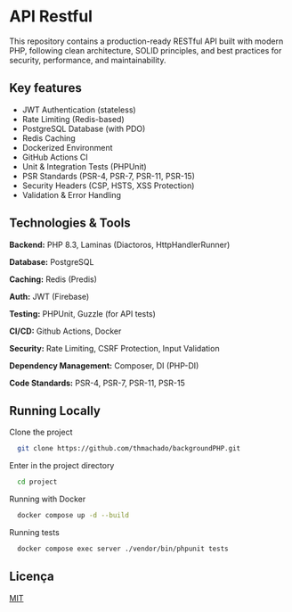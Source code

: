 
# API Restful

This repository contains a production-ready RESTful API built with modern PHP, following clean architecture, SOLID principles, and best practices for security, performance, and maintainability.


## Key features

- JWT Authentication (stateless)
- Rate Limiting (Redis-based)
- PostgreSQL Database (with PDO)
- Redis Caching
- Dockerized Environment
- GitHub Actions CI
- Unit & Integration Tests (PHPUnit)
- PSR Standards (PSR-4, PSR-7, PSR-11, PSR-15)
- Security Headers (CSP, HSTS, XSS Protection)
- Validation & Error Handling
## Technologies & Tools

**Backend:** PHP 8.3, Laminas (Diactoros, HttpHandlerRunner)

**Database:** PostgreSQL

**Caching:** Redis (Predis)

**Auth:** JWT (Firebase)

**Testing:** PHPUnit, Guzzle (for API tests)

**CI/CD:** Github Actions, Docker

**Security:** Rate Limiting, CSRF Protection, Input Validation

**Dependency Management:** Composer, DI (PHP-DI)

**Code Standards:** PSR-4, PSR-7, PSR-11, PSR-15


## Running Locally

Clone the project

```bash
  git clone https://github.com/thmachado/backgroundPHP.git
```

Enter in the project directory

```bash
  cd project
```

Running with Docker

```bash
  docker compose up -d --build
```

Running tests

```bash
  docker compose exec server ./vendor/bin/phpunit tests
```


## Licença

[MIT](https://choosealicense.com/licenses/mit/)

